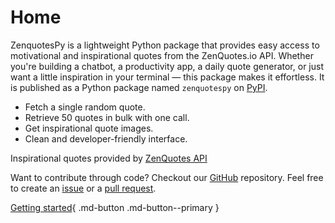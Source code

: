# Home

ZenquotesPy is a lightweight Python package that provides easy access to motivational and inspirational quotes from the ZenQuotes.io API. Whether you're building a chatbot, a productivity app, a daily quote generator, or just want a little inspiration in your terminal — this package makes it effortless. It is published as a Python package named `zenquotespy` on [PyPI](https://pypi.org/project/zenquotespy).

* Fetch a single random quote.
* Retrieve 50 quotes in bulk with one call.
* Get inspirational quote images.
* Clean and developer-friendly interface.

Inspirational quotes provided by <a href="https://zenquotes.io/" target="_blank">ZenQuotes API</a>

Want to contribute through code? Checkout our [GitHub](https://github.com/nilaysarma/zenquotespy) repository. Feel free to create an [issue](https://github.com/nilaysarma/zenquotespy/issues) or a [pull request](https://github.com/nilaysarma/zenquotespy/pulls).

[Getting started](getting-started.md){ .md-button .md-button--primary }

